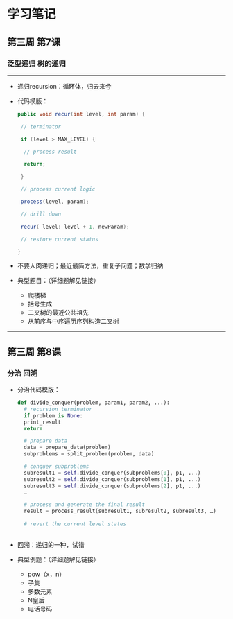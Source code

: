 #  学习笔记

##  第三周 第7课

###  泛型递归 树的递归

---------------------

* 递归recursion：循环体，归去来兮

* 代码模版：

  ```java
  public void recur(int level, int param) { 
  
   // terminator 
  
   if (level > MAX_LEVEL) { 
  
    // process result 
  
    return; 
  
   }
  
   // process current logic 
  
   process(level, param); 
  
   // drill down 
  
   recur( level: level + 1, newParam); 
  
   // restore current status 
  
  }
  ```

* 不要人肉递归；最近最简方法，重复子问题；数学归纳

* 典型题目：（详细题解见链接）

  * 爬楼梯
  * 括号生成
  * 二叉树的最近公共祖先
  * 从前序与中序遍历序列构造二叉树



------

##  第三周 第8课

###  分治 回溯

* 分治代码模版：

  ```python
  def divide_conquer(problem, param1, param2, ...): 
    # recursion terminator 
    if problem is None: 
  	print_result 
  	return 
  
    # prepare data 
    data = prepare_data(problem) 
    subproblems = split_problem(problem, data) 
  
    # conquer subproblems 
    subresult1 = self.divide_conquer(subproblems[0], p1, ...) 
    subresult2 = self.divide_conquer(subproblems[1], p1, ...) 
    subresult3 = self.divide_conquer(subproblems[2], p1, ...) 
    …
  
    # process and generate the final result 
    result = process_result(subresult1, subresult2, subresult3, …)
  	
    # revert the current level states
    
  ```

* 回溯：递归的一种，试错
* 典型例题：（详细题解见链接）
  * pow（x，n）
  * 子集
  * 多数元素
  * N皇后
  * 电话号码

